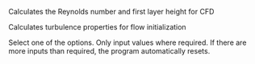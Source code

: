 Calculates the Reynolds number and first layer height for CFD

Calculates turbulence properties for flow initialization 

Select one of the options. Only input values where required. If there are more inputs than required, the program automatically resets.
